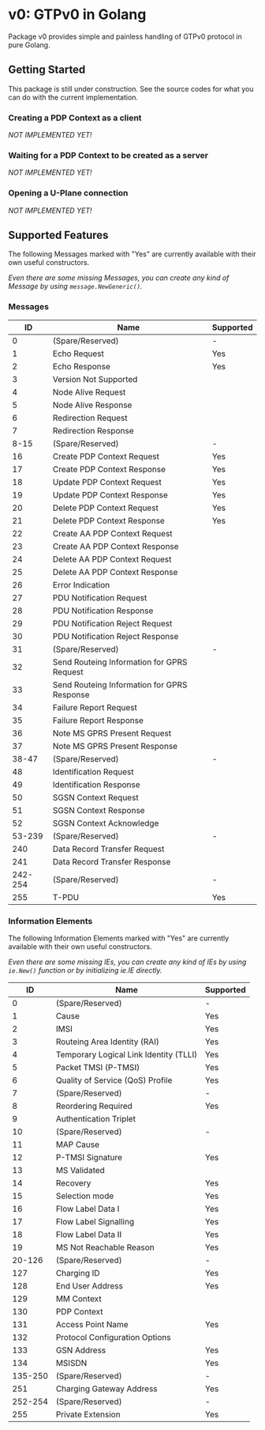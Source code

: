 # v0: GTPv0 in Golang

Package v0 provides simple and painless handling of GTPv0 protocol in pure Golang.

## Getting Started

This package is still under construction.
See the source codes for what you can do with the current implementation. 

### Creating a PDP Context as a client

_NOT IMPLEMENTED YET!_

### Waiting for a PDP Context to be created as a server

_NOT IMPLEMENTED YET!_

### Opening a U-Plane connection

_NOT IMPLEMENTED YET!_

## Supported Features

The following Messages marked with "Yes" are currently available with their own useful constructors.

_Even there are some missing Messages, you can create any kind of Message by using `message.NewGeneric()`._

### Messages

| ID      | Name                                        | Supported |
|---------|---------------------------------------------|-----------|
| 0       | (Spare/Reserved)                            | -         |
| 1       | Echo Request                                | Yes       |
| 2       | Echo Response                               | Yes       |
| 3       | Version Not Supported                       |           |
| 4       | Node Alive Request                          |           |
| 5       | Node Alive Response                         |           |
| 6       | Redirection Request                         |           |
| 7       | Redirection Response                        |           |
| 8-15    | (Spare/Reserved)                            | -         |
| 16      | Create PDP Context Request                  | Yes       |
| 17      | Create PDP Context Response                 | Yes       |
| 18      | Update PDP Context Request                  | Yes       |
| 19      | Update PDP Context Response                 | Yes       |
| 20      | Delete PDP Context Request                  | Yes       |
| 21      | Delete PDP Context Response                 | Yes       |
| 22      | Create AA PDP Context Request               |           |
| 23      | Create AA PDP Context Response              |           |
| 24      | Delete AA PDP Context Request               |           |
| 25      | Delete AA PDP Context Response              |           |
| 26      | Error Indication                            |           |
| 27      | PDU Notification Request                    |           |
| 28      | PDU Notification Response                   |           |
| 29      | PDU Notification Reject Request             |           |
| 30      | PDU Notification Reject Response            |           |
| 31      | (Spare/Reserved)                            | -         |
| 32      | Send Routeing Information for GPRS Request  |           |
| 33      | Send Routeing Information for GPRS Response |           |
| 34      | Failure Report Request                      |           |
| 35      | Failure Report Response                     |           |
| 36      | Note MS GPRS Present Request                |           |
| 37      | Note MS GPRS Present Response               |           |
| 38-47   | (Spare/Reserved)                            | -         |
| 48      | Identification Request                      |           |
| 49      | Identification Response                     |           |
| 50      | SGSN Context Request                        |           |
| 51      | SGSN Context Response                       |           |
| 52      | SGSN Context Acknowledge                    |           |
| 53-239  | (Spare/Reserved)                            | -         |
| 240     | Data Record Transfer Request                |           |
| 241     | Data Record Transfer Response               |           |
| 242-254 | (Spare/Reserved)                            | -         |
| 255     | T-PDU                                       | Yes       |

### Information Elements

The following Information Elements marked with "Yes" are currently available with their own useful constructors.

_Even there are some missing IEs, you can create any kind of IEs by using `ie.New()` function or by initializing ie.IE directly._

| ID      | Name                                   | Supported |
|---------|----------------------------------------|-----------|
| 0       | (Spare/Reserved)                       | -         |
| 1       | Cause                                  | Yes       |
| 2       | IMSI                                   | Yes       |
| 3       | Routeing Area Identity (RAI)           | Yes       |
| 4       | Temporary Logical Link Identity (TLLI) | Yes       |
| 5       | Packet TMSI (P-TMSI)                   | Yes       |
| 6       | Quality of Service (QoS) Profile       | Yes       |
| 7       | (Spare/Reserved)                       | -         |
| 8       | Reordering Required                    | Yes       |
| 9       | Authentication Triplet                 |           |
| 10      | (Spare/Reserved)                       | -         |
| 11      | MAP Cause                              |           |
| 12      | P-TMSI Signature                       | Yes       |
| 13      | MS Validated                           |           |
| 14      | Recovery                               | Yes       |
| 15      | Selection mode                         | Yes       |
| 16      | Flow Label Data I                      | Yes       |
| 17      | Flow Label Signalling                  | Yes       |
| 18      | Flow Label Data II                     | Yes       |
| 19      | MS Not Reachable Reason                | Yes       |
| 20-126  | (Spare/Reserved)                       | -         |
| 127     | Charging ID                            | Yes       |
| 128     | End User Address                       | Yes       |
| 129     | MM Context                             |           |
| 130     | PDP Context                            |           |
| 131     | Access Point Name                      | Yes       |
| 132     | Protocol Configuration Options         |           |
| 133     | GSN Address                            | Yes       |
| 134     | MSISDN                                 | Yes       |
| 135-250 | (Spare/Reserved)                       | -         |
| 251     | Charging Gateway Address               | Yes       |
| 252-254 | (Spare/Reserved)                       | -         |
| 255     | Private Extension                      | Yes       |
